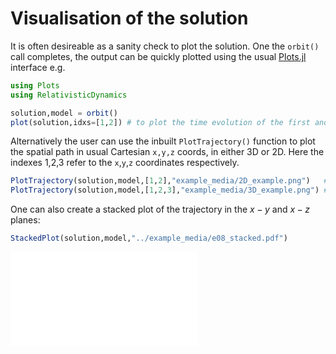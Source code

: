 # Visualisation of the solution
It is often desireable as a sanity check to plot the solution. One the `orbit()` call completes, the output can be quickly plotted using the usual [Plots.jl](https://docs.juliaplots.org/stable/) interface e.g.

```julia
using Plots
using RelativisticDynamics

solution,model = orbit()  
plot(solution,idxs=[1,2]) # to plot the time evolution of the first and second variables, in this case t and r 
```

Alternatively the user can use the inbuilt `PlotTrajectory()` function to plot the spatial path in usual Cartesian `x,y,z` coords, in either 3D or 2D. Here the indexes 1,2,3 refer to the `x`,`y`,`z` coordinates respectively. 

```julia
PlotTrajectory(solution,model,[1,2],"example_media/2D_example.png")   # Plot a 2D example, save to example_media/2D_example.png
PlotTrajectory(solution,model,[1,2,3],"example_media/3D_example.png") # Plot a 3D example, save to example_media/2D_example.png
```


One can also create a stacked plot of the trajectory in the $x-y$ and $x-z$ planes:
```julia
StackedPlot(solution,model,"../example_media/e08_stacked.pdf")
```

![cap](../example_media/e08_stacked.pdf)